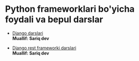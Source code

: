 # Python frameworklari bo'yicha foydali va bepul darslar

 - [Django darslari](https://www.youtube.com/watch?v=49_C_3kkW6g&t=130s)<br/>
 **Muallif: Sariq dev**

 - [Django rest frameworki darslari](https://www.youtube.com/watch?v=CQyIADFFzu4&list=PLerUjc0ALRXyxWcNjrhRkduzA-hfIOkkk)<br/>
 **Muallif: Sariq dev**
